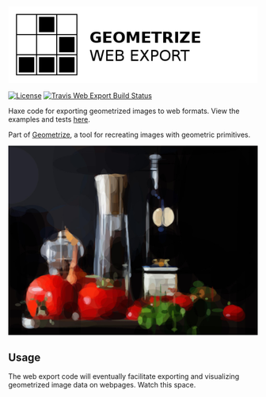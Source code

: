 [![Project logo](https://github.com/Tw1ddle/geometrize-web-export/blob/master/screenshots/geometrize_web_export_logo.png?raw=true "Geometrize Web Export - recreating images as geometric shapes logo")](https://github.com/Tw1ddle/geometrize-lib)

[![License](http://img.shields.io/:license-mit-blue.svg?style=flat-square)](https://github.com/Tw1ddle/geometrize-web-export/blob/master/LICENSE)
[![Travis Web Export Build Status](https://img.shields.io/travis/Tw1ddle/geometrize-web-export.svg?style=flat-square)](https://travis-ci.org/Tw1ddle/geometrize-web-export)

Haxe code for exporting geometrized images to web formats. View the examples and tests [here](http://tests.geometrize.co.uk).

Part of [Geometrize](https://github.com/Tw1ddle/geometrize-lib), a tool for recreating images with geometric primitives.

[![Geometrized Tomatoes, Oil and Pepper](https://github.com/Tw1ddle/geometrize-web-export/blob/master/screenshots/tomatoes_oil_and_pepper.jpg?raw=true "Geometrized tomatoes, oil and pepper, 500 ellipses")](https://github.com/Tw1ddle/geometrize-lib)

## Usage

The web export code will eventually facilitate exporting and visualizing geometrized image data on webpages. Watch this space.